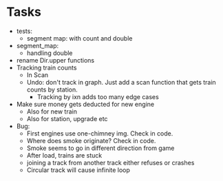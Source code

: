 # Tasks
- tests:
  - segment map: with count and double
- segment_map:
  - handling double
- rename Dir.upper functions
- Tracking train counts
  - In Scan
  - Undo: don't track in graph. Just add a scan function that gets train counts by station.
    - Tracking by ixn adds too many edge cases
- Make sure money gets deducted for new engine
  - Also for new train
  - Also for station, upgrade etc
- Bug:
  - First engines use one-chimney img. Check in code.
  - Where does smoke originate? Check in code.
  - Smoke seems to go in different direction from game
  - After load, trains are stuck
  - joining a track from another track either refuses or crashes
  - Circular track will cause infinite loop
